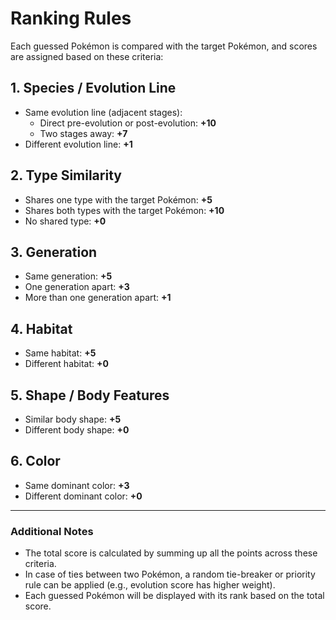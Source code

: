 # Ranking Rules

Each guessed Pokémon is compared with the target Pokémon, and scores are assigned based on these criteria:

## 1. Species / Evolution Line
- Same evolution line (adjacent stages):
  - Direct pre-evolution or post-evolution: **+10**
  - Two stages away: **+7**
- Different evolution line: **+1**

## 2. Type Similarity
- Shares one type with the target Pokémon: **+5**
- Shares both types with the target Pokémon: **+10**
- No shared type: **+0**

## 3. Generation
- Same generation: **+5**
- One generation apart: **+3**
- More than one generation apart: **+1**

## 4. Habitat
- Same habitat: **+5**
- Different habitat: **+0**

## 5. Shape / Body Features
- Similar body shape: **+5**
- Different body shape: **+0**

## 6. Color
- Same dominant color: **+3**
- Different dominant color: **+0**

---

### Additional Notes
- The total score is calculated by summing up all the points across these criteria.
- In case of ties between two Pokémon, a random tie-breaker or priority rule can be applied (e.g., evolution score has higher weight).
- Each guessed Pokémon will be displayed with its rank based on the total score.
